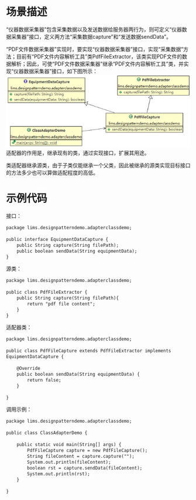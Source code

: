 # 场景描述

“仪器数据采集器”包含采集数据以及发送数据给服务器两行为，则可定义“仪器数据采集器”接口，定义两方法“采集数据capture”和“发送数据sendData”。

“PDF文件数据采集器”实现时，要实现“仪器数据采集器”接口，实现“采集数据”方法；目前有“PDF文件内容解析工具”类PdfFileExtractor，该类实现PDF文件的数据解析；因此，可使“PDF文件数据采集器”继承“PDF文件内容解析工具”类，并实现“仪器数据采集器”接口，如下图所示：
![](https://raw.githubusercontent.com/eyuan/DesignPatternsinMISwithJava/master/Doc/Images/4.png)
适配器的作用是，继承现有的类，通过实现接口，扩展其用途。

类适配器继承源类，由于子类仅能继承一个父类，因此被继承的源类实现目标接口的方法多少也可以算做适配程度的高低。
# 示例代码

 接口：
```
package lims.designpatterndemo.adapterclassdemo;

public interface EquipmentDataCapture {
    public String capture(String filePath); 
    public boolean sendData(String equipmentData);
}
```
源类：
```
package lims.designpatterndemo.adapterclassdemo;

public class PdfFileExtractor {
    public String capture(String filePath){
        return "pdf file content";
    }
}
```
适配器类：
```
package lims.designpatterndemo.adapterclassdemo;

public class PdfFileCapture extends PdfFileExtractor implements EquipmentDataCapture {

    @Override
    public boolean sendData(String equipmentData) { 
        return false;
    }

}
```
调用示例：
```
package lims.designpatterndemo.adapterclassdemo;

public class ClassAdapterDemo {

    public static void main(String[] args) {
        PdfFileCapture capture = new PdfFileCapture();
        String fileContent = capture.capture("");
        System.out.println(fileContent);
        boolean rst = capture.sendData(fileContent);
        System.out.println(rst);
    }

}
```